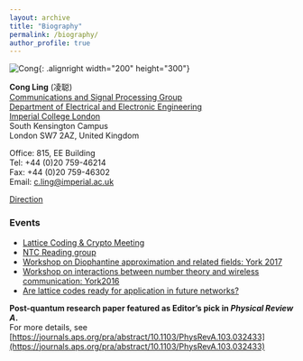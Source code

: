 ```yaml
---
layout: archive
title: "Biography"
permalink: /biography/
author_profile: true
---
```


![Cong](http://www.commsp.ee.ic.ac.uk/~cling/wp-content/uploads/2015/08/Cong-200x300.jpg){: .alignright width="200" height="300"}

**Cong Ling** (凌聪)  
[Communications and Signal Processing Group](http://www3.imperial.ac.uk/commssigproc)  
[Department of Electrical and Electronic Engineering](http://www3.imperial.ac.uk/electricalengineering)  
[Imperial College London](http://www3.imperial.ac.uk/)  
South Kensington Campus  
London SW7 2AZ, United Kingdom

Office: 815, EE Building  
Tel: +44 (0)20 759-46214  
Fax: +44 (0)20 759-46302  
Email: [c.ling@imperial.ac.uk](mailto:c.ling@imperial.ac.uk)

[Direction](http://www.imperial.ac.uk/visit/campuses/south-kensington/)

### Events

- [Lattice Coding & Crypto Meeting](http://malb.io/discrete-subgroup)
- [NTC Reading group](http://www.commsp.ee.ic.ac.uk/~cling/NTC/ntc.htm)
- [Workshop on Diophantine approximation and related fields: York 2017](https://www.york.ac.uk/maths/events/2017/workshop-on-diophantine-approximation-and-related/)
- [Workshop on interactions between number theory and wireless communication: York2016](http://maths.york.ac.uk/www/York2016)
- [Are lattice codes ready for application in future networks?](https://conferences.telecom-bretagne.eu/data/turbocodes/Symposium2016/Program/booklet_ISTC2016.pdf)

**Post-quantum research paper featured as Editor’s pick in _Physical Review A_.**  
For more details, see [https://journals.aps.org/pra/abstract/10.1103/PhysRevA.103.032433](https://journals.aps.org/pra/abstract/10.1103/PhysRevA.103.032433)
